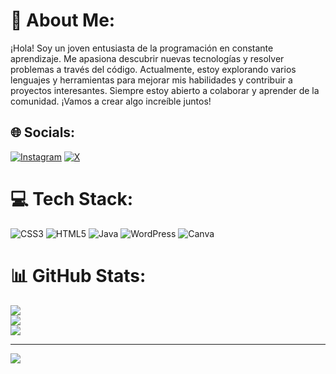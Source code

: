 # 💫 About Me:
¡Hola! Soy un joven entusiasta de la programación en constante aprendizaje. Me apasiona descubrir nuevas tecnologías y resolver problemas a través del código. Actualmente, estoy explorando varios lenguajes y herramientas para mejorar mis habilidades y contribuir a proyectos interesantes. Siempre estoy abierto a colaborar y aprender de la comunidad. ¡Vamos a crear algo increíble juntos!


## 🌐 Socials:
[![Instagram](https://img.shields.io/badge/Instagram-%23E4405F.svg?logo=Instagram&logoColor=white)](https://instagram.com/edzn.vs) [![X](https://img.shields.io/badge/X-black.svg?logo=X&logoColor=white)](https://x.com/EdznVs) 

# 💻 Tech Stack:
![CSS3](https://img.shields.io/badge/css3-%231572B6.svg?style=for-the-badge&logo=css3&logoColor=white) ![HTML5](https://img.shields.io/badge/html5-%23E34F26.svg?style=for-the-badge&logo=html5&logoColor=white) ![Java](https://img.shields.io/badge/java-%23ED8B00.svg?style=for-the-badge&logo=openjdk&logoColor=white) ![WordPress](https://img.shields.io/badge/WordPress-%23117AC9.svg?style=for-the-badge&logo=WordPress&logoColor=white) ![Canva](https://img.shields.io/badge/Canva-%2300C4CC.svg?style=for-the-badge&logo=Canva&logoColor=white)
# 📊 GitHub Stats:
![](https://github-readme-stats.vercel.app/api?username=eddvenegas&theme=gotham&hide_border=false&include_all_commits=false&count_private=false)<br/>
![](https://github-readme-streak-stats.herokuapp.com/?user=eddvenegas&theme=gotham&hide_border=false)<br/>
![](https://github-readme-stats.vercel.app/api/top-langs/?username=eddvenegas&theme=gotham&hide_border=false&include_all_commits=false&count_private=false&layout=compact)

---
[![](https://visitcount.itsvg.in/api?id=eddvenegas&icon=0&color=0)](https://visitcount.itsvg.in)

<!-- Proudly created with GPRM ( https://gprm.itsvg.in ) -->
